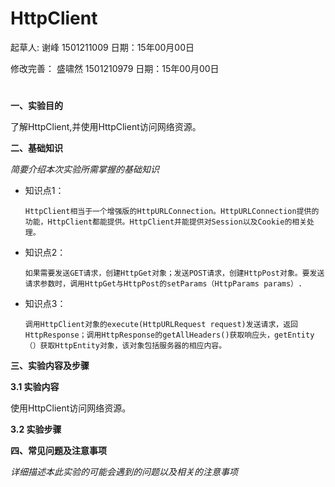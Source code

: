 # HttpClient

起草人: 谢峰   1501211009        日期：15年00月00日

修改完善： 盛啸然  1501210979      日期：15年00月00日
# 

**一、实验目的**

了解HttpClient,并使用HttpClient访问网络资源。

**二、基础知识**

*简要介绍本次实验所需掌握的基础知识*
   
* 知识点1：

      HttpClient相当于一个增强版的HttpURLConnection。HttpURLConnection提供的功能，HttpClient都能提供。HttpClient并能提供对Session以及Cookie的相关处理。

* 知识点2：

      如果需要发送GET请求，创建HttpGet对象；发送POST请求，创建HttpPost对象。要发送请求参数时，调用HttpGet与HttpPost的setParams（HttpParams params）.


* 知识点3：

      调用HttpClient对象的execute(HttpURLRequest request)发送请求，返回HttpResponse；调用HttpResponse的getAllHeaders()获取响应头，getEntity（）获取HttpEntity对象，该对象包括服务器的相应内容。


   

**三、实验内容及步骤**

**3.1 实验内容**

使用HttpClient访问网络资源。

**3.2 实验步骤**



**四、常见问题及注意事项**

*详细描述本此实验的可能会遇到的问题以及相关的注意事项*


